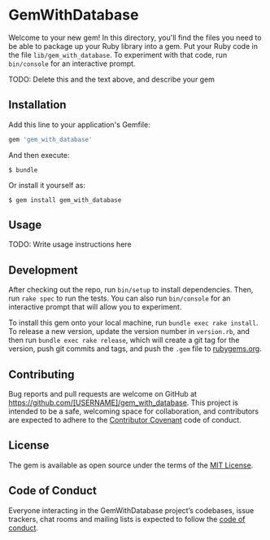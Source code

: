 # GemWithDatabase

Welcome to your new gem! In this directory, you'll find the files you need to be able to package up your Ruby library into a gem. Put your Ruby code in the file `lib/gem_with_database`. To experiment with that code, run `bin/console` for an interactive prompt.

TODO: Delete this and the text above, and describe your gem

## Installation

Add this line to your application's Gemfile:

```ruby
gem 'gem_with_database'
```

And then execute:

    $ bundle

Or install it yourself as:

    $ gem install gem_with_database

## Usage

TODO: Write usage instructions here

## Development

After checking out the repo, run `bin/setup` to install dependencies. Then, run `rake spec` to run the tests. You can also run `bin/console` for an interactive prompt that will allow you to experiment.

To install this gem onto your local machine, run `bundle exec rake install`. To release a new version, update the version number in `version.rb`, and then run `bundle exec rake release`, which will create a git tag for the version, push git commits and tags, and push the `.gem` file to [rubygems.org](https://rubygems.org).

## Contributing

Bug reports and pull requests are welcome on GitHub at https://github.com/[USERNAME]/gem_with_database. This project is intended to be a safe, welcoming space for collaboration, and contributors are expected to adhere to the [Contributor Covenant](http://contributor-covenant.org) code of conduct.

## License

The gem is available as open source under the terms of the [MIT License](http://opensource.org/licenses/MIT).

## Code of Conduct

Everyone interacting in the GemWithDatabase project’s codebases, issue trackers, chat rooms and mailing lists is expected to follow the [code of conduct](https://github.com/[USERNAME]/gem_with_database/blob/master/CODE_OF_CONDUCT.md).
